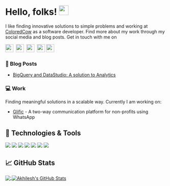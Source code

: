 # Hello, folks! <img src="https://raw.githubusercontent.com/MartinHeinz/MartinHeinz/master/wave.gif" width="30px">

I like finding innovative solutions to simple problems and working at <a href="https://coloredcow.com?utm_source=github&utm_medium=AkhileshNegi">ColoredCow</a> as a software developer. Find more about my work through my social media and blog posts.
Get in touch with me on

<a href="https://twitter.com/negi_akhilesh3"><img height="25" width="25" src="https://cdn.jsdelivr.net/npm/simple-icons@v3/icons/twitter.svg"></a>&nbsp;
<a href="https://discordapp.com/users/akhilesh#8614"><img height="25" width="25" src="https://cdn.jsdelivr.net/npm/simple-icons@v3/icons/discord.svg"></a>&nbsp;
<a href="https://instagram.com/negi_akhilesh3"><img height="25" width="25" src="https://cdn.jsdelivr.net/npm/simple-icons@v3/icons/instagram.svg"></a>&nbsp;
<a href="https://www.linkedin.com/in/NegiAkhilesh/"><img height="25" width="25" src="https://cdn.jsdelivr.net/npm/simple-icons@v3/icons/linkedin.svg"></a>
<a href="mailto:akhilesh.negi@coloredcow.com"><img height="25" width="25" src="https://cdn.jsdelivr.net/npm/simple-icons@v3/icons/gmail.svg"></a>


### :newspaper: Blog Posts

- [BigQuery and DataStudio: A solution to Analytics](https://coloredcow.com/bigquery-and-datastudio-a-solution-to-analytics/?utm_source=github&utm_medium=AkhileshNegi)


### :computer: Work

Finding meaningful solutions in a scalable way.
Currently I am working on:

- [Glific](https://github.com/glific/glific-frontend) - A two-way communication platform for non-profits using WhatsApp

## 🔧 Technologies & Tools

![](https://img.shields.io/badge/OS-Windows-informational?style=flat&logo=windows&logoColor=white&color=2bbc8a)
![](https://img.shields.io/badge/Editor-VScode-informational?style=flat&logo=visual-studio-code&logoColor=white&color=2bbc8a)
![](https://img.shields.io/badge/Code-Elixir-informational?style=flat&logo=elixir&logoColor=white&color=2bbc8a)
![](https://img.shields.io/badge/Code-Javascript-informational?style=flat&logo=javascript&logoColor=white&color=2bbc8a)
![](https://img.shields.io/badge/Deploy-Gigalixir-informational?style=flat&logo=Gatsby&logoColor=white&color=2bbc8a)
![](https://img.shields.io/badge/Tools-Postgres-informational?style=flat&logo=postgresql&logoColor=white&color=2bbc8a)
![](https://img.shields.io/badge/Tools-Cypress-informational?style=flat&logo=cypress&logoColor=white&color=2bbc8a)

## &#x1f4c8; GitHub Stats

<a href="https://github.com/AkhileshNegi/AkhileshNegi">
  <img align="center" src="https://github-readme-stats.vercel.app/api/top-langs/?username=AkhileshNegi&hide=java,CSS,hack,html&theme=vue&langs_count=8&layout=compact" />
</a>
<a href="https://github.com/AkhileshNegi/AkhileshNegi">
  <img align="center" src="https://github-readme-stats.vercel.app/api?username=AkhileshNegi&show_icons=true&hide=stars&line_height=27&count_private=true&theme=vue" alt="Akhilesh's GitHub Stats" />
</a>

